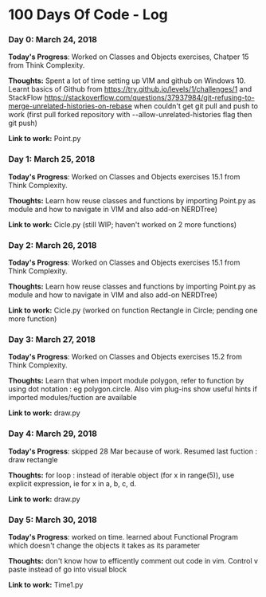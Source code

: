 # 100 Days Of Code - Log

### Day 0: March 24, 2018

**Today's Progress**: Worked on Classes and Objects exercises, Chatper 15 from Think Complexity. 

**Thoughts:** Spent a lot of time setting up VIM and github on Windows 10. Learnt basics of Github from https://try.github.io/levels/1/challenges/1 and StackFlow https://stackoverflow.com/questions/37937984/git-refusing-to-merge-unrelated-histories-on-rebase when couldn't get git pull and push to work (first pull forked repository with --allow-unrelated-histories flag then git push)

**Link to work:** Point.py

### Day 1: March 25, 2018

**Today's Progress**: Worked on Classes and Objects exercises 15.1 from Think Complexity. 

**Thoughts:** Learn how reuse classes and functions by importing Point.py as module and how to navigate in VIM and also add-on NERDTree)

**Link to work:** Cicle.py (still WIP; haven't worked on 2 more functions)

### Day 2: March 26, 2018

**Today's Progress**: Worked on Classes and Objects exercises 15.1 from Think Complexity. 

**Thoughts:** Learn how reuse classes and functions by importing Point.py as module and how to navigate in VIM and also add-on NERDTree)

**Link to work:** Cicle.py (worked on function Rectangle in Circle; pending one more function)

### Day 3: March 27, 2018

**Today's Progress**: Worked on Classes and Objects exercises 15.2 from Think Complexity. 

**Thoughts:** Learn that when import module polygon, refer to function by using dot notation : eg polygon.circle. Also vim plug-ins show useful hints if imported modules/fuction are available

**Link to work:** draw.py

### Day 4: March 29, 2018

**Today's Progress**: skipped 28 Mar because of work. Resumed last fuction : draw rectangle

**Thoughts:** for loop : instead of iterable object (for x in range(5)), use explicit expression, ie for x in a, b, c, d.

**Link to work:** draw.py

### Day 5: March 30, 2018

**Today's Progress**: worked on time. learned about Functional Program which doesn't change the objects it takes as its parameter

**Thoughts:** don't know how to efficently comment out code in vim. Control v paste instead of go into visual block

**Link to work:** Time1.py
